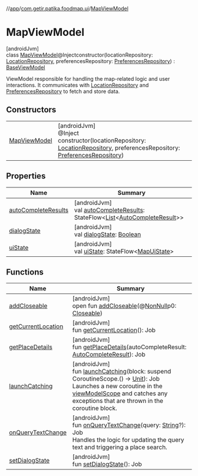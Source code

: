 //[app](../../../index.md)/[com.getir.patika.foodmap.ui](../index.md)/[MapViewModel](index.md)

# MapViewModel

[androidJvm]\
class [MapViewModel](index.md)@Injectconstructor(locationRepository: [LocationRepository](../../com.getir.patika.foodmap.data/-location-repository/index.md), preferencesRepository: [PreferencesRepository](../../com.getir.patika.foodmap.data/-preferences-repository/index.md)) : [BaseViewModel](../../com.getir.patika.foodmap/-base-view-model/index.md)

ViewModel responsible for handling the map-related logic and user interactions. It communicates with [LocationRepository](../../com.getir.patika.foodmap.data/-location-repository/index.md) and [PreferencesRepository](../../com.getir.patika.foodmap.data/-preferences-repository/index.md) to fetch and store data.

## Constructors

| | |
|---|---|
| [MapViewModel](-map-view-model.md) | [androidJvm]<br>@Inject<br>constructor(locationRepository: [LocationRepository](../../com.getir.patika.foodmap.data/-location-repository/index.md), preferencesRepository: [PreferencesRepository](../../com.getir.patika.foodmap.data/-preferences-repository/index.md)) |

## Properties

| Name | Summary |
|---|---|
| [autoCompleteResults](auto-complete-results.md) | [androidJvm]<br>val [autoCompleteResults](auto-complete-results.md): StateFlow&lt;[List](https://kotlinlang.org/api/latest/jvm/stdlib/kotlin.collections/-list/index.html)&lt;[AutoCompleteResult](../-auto-complete-result/index.md)&gt;&gt; |
| [dialogState](dialog-state.md) | [androidJvm]<br>val [dialogState](dialog-state.md): [Boolean](https://kotlinlang.org/api/latest/jvm/stdlib/kotlin/-boolean/index.html) |
| [uiState](ui-state.md) | [androidJvm]<br>val [uiState](ui-state.md): StateFlow&lt;[MapUiState](../-map-ui-state/index.md)&gt; |

## Functions

| Name | Summary |
|---|---|
| [addCloseable](index.md#264516373%2FFunctions%2F-912451524) | [androidJvm]<br>open fun [addCloseable](index.md#264516373%2FFunctions%2F-912451524)(@[NonNull](https://developer.android.com/reference/kotlin/androidx/annotation/NonNull.html)p0: [Closeable](https://developer.android.com/reference/kotlin/java/io/Closeable.html)) |
| [getCurrentLocation](get-current-location.md) | [androidJvm]<br>fun [getCurrentLocation](get-current-location.md)(): Job |
| [getPlaceDetails](get-place-details.md) | [androidJvm]<br>fun [getPlaceDetails](get-place-details.md)(autoCompleteResult: [AutoCompleteResult](../-auto-complete-result/index.md)): Job |
| [launchCatching](../../com.getir.patika.foodmap/-base-view-model/launch-catching.md) | [androidJvm]<br>fun [launchCatching](../../com.getir.patika.foodmap/-base-view-model/launch-catching.md)(block: suspend CoroutineScope.() -&gt; [Unit](https://kotlinlang.org/api/latest/jvm/stdlib/kotlin/-unit/index.html)): Job<br>Launches a new coroutine in the [viewModelScope](https://developer.android.com/reference/kotlin/androidx/lifecycle/package-summary.html) and catches any exceptions that are thrown in the coroutine block. |
| [onQueryTextChange](on-query-text-change.md) | [androidJvm]<br>fun [onQueryTextChange](on-query-text-change.md)(query: [String](https://kotlinlang.org/api/latest/jvm/stdlib/kotlin/-string/index.html)?): Job<br>Handles the logic for updating the query text and triggering a place search. |
| [setDialogState](set-dialog-state.md) | [androidJvm]<br>fun [setDialogState](set-dialog-state.md)(): Job |
